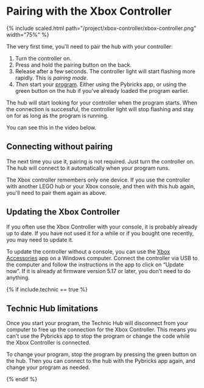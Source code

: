 # Pairing with the Xbox Controller

{% include scaled.html
  path="/project/xbox-controller/xbox-controller.png"
  width="75%"
%}

The very first time, you'll need to pair the hub with your controller:

1. Turn the controller on.
2. Press and hold the pairing button on the back.
3. Release after a few seconds. The controller light will start flashing more
  rapidly. This is _pairing mode_.
4. _Then_ start your <a href="#block-program">program</a>. Either using the
   Pybricks app, or using the green button on the hub if you've
   already loaded the program earlier.

The hub will start looking for your
controller when the program starts. When the connection is successful, the
controller light will stop flashing and stay on for as long as the program is
running.

You can see this in the video below.

## Connecting without pairing

The next time you use it, pairing is not required. Just turn the controller on.
The hub will connect to it automatically when your program runs.

The Xbox controller remembers only one device. If you use the controller with
another LEGO hub or your Xbox console, and then with this hub again, you'll
need to pair them again as above.

## Updating the Xbox Controller

If you often use the Xbox Controller with your console, it is probably already
up to date. If you have not used it for a while or if you bought
one recently, you may need to update it.

To update the controller without a console, you can use the
<a href="https://apps.microsoft.com/detail/9nblggh30xj3?hl=en-US&gl=US" target="_blank">Xbox Accessories</a>
app on a Windows computer.
Connect the controller via USB to the computer and follow the instructions in
the app to click on “Update now”. If it is already at firmware version
5.17 or later, you don't need to do anything.

{% if include.technic == true %}
## Technic Hub limitations

Once you start your program, the Technic Hub will disconnect from your computer
to free up the connection for the Xbox Controller. This means you can't use the
Pybricks app to stop the program or change the code while the Xbox Controller
is connected.

To change your program, stop the program by pressing the green button on the hub.
Then you can connect to the hub with the Pybricks app again, and change
your program as needed.

{% endif %}
